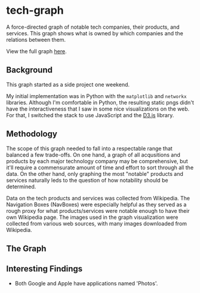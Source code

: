 # tech-graph

A force-directed graph of notable tech companies, their products, and services.
This graph shows what is owned by which companies and the relations between them.

View the full graph [here](https://nchah.github.io/tech-graph/).

## Background

This graph started as a side project one weekend.

My initial implementation was in Python with the `matplotlib` and `networkx` libraries.
Although I'm comfortable in Python, the resulting static pngs didn't have the interactiveness that I saw in some nice visualizations on the web. For that, I switched the stack to use JavaScript and the [D3.js](https://d3js.org/) library. 




## Methodology

The scope of this graph needed to fall into a respectable range that balanced a few trade-offs.
On one hand, a graph of all acqusitions and products by each major technology company may be comprehensive, but it'll require a commensurate amount of time and effort to sort through all the data.
On the other hand, only graphing the most "notable" products and services naturally leds to the question of how notability should be determined.

Data on the tech products and services was collected from Wikipedia. 
The Navigation Boxes (NavBoxes) were especially helpful as they served as a rough proxy for what products/services were notable enough to have their own Wikipedia page.
The images used in the graph visualization were collected from various web sources, with many images downloaded from Wikipedia.


## The Graph



## Interesting Findings

- Both Google and Apple have applications named 'Photos'.








